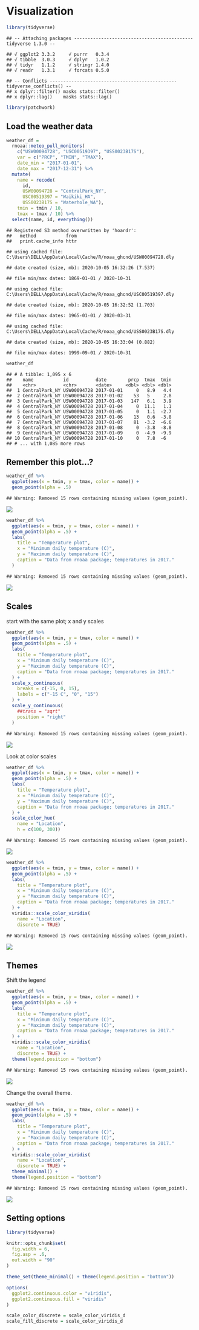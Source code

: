 Visualization
================

``` r
library(tidyverse)
```

    ## -- Attaching packages -------------------------------------------- tidyverse 1.3.0 --

    ## √ ggplot2 3.3.2     √ purrr   0.3.4
    ## √ tibble  3.0.3     √ dplyr   1.0.2
    ## √ tidyr   1.1.2     √ stringr 1.4.0
    ## √ readr   1.3.1     √ forcats 0.5.0

    ## -- Conflicts ----------------------------------------------- tidyverse_conflicts() --
    ## x dplyr::filter() masks stats::filter()
    ## x dplyr::lag()    masks stats::lag()

``` r
library(patchwork)
```

## Load the weather data

``` r
weather_df = 
  rnoaa::meteo_pull_monitors(
    c("USW00094728", "USC00519397", "USS0023B17S"),
    var = c("PRCP", "TMIN", "TMAX"), 
    date_min = "2017-01-01",
    date_max = "2017-12-31") %>%
  mutate(
    name = recode(
      id, 
      USW00094728 = "CentralPark_NY", 
      USC00519397 = "Waikiki_HA",
      USS0023B17S = "Waterhole_WA"),
    tmin = tmin / 10,
    tmax = tmax / 10) %>%
  select(name, id, everything())
```

    ## Registered S3 method overwritten by 'hoardr':
    ##   method           from
    ##   print.cache_info httr

    ## using cached file: C:\Users\DELL\AppData\Local\Cache/R/noaa_ghcnd/USW00094728.dly

    ## date created (size, mb): 2020-10-05 16:32:26 (7.537)

    ## file min/max dates: 1869-01-01 / 2020-10-31

    ## using cached file: C:\Users\DELL\AppData\Local\Cache/R/noaa_ghcnd/USC00519397.dly

    ## date created (size, mb): 2020-10-05 16:32:52 (1.703)

    ## file min/max dates: 1965-01-01 / 2020-03-31

    ## using cached file: C:\Users\DELL\AppData\Local\Cache/R/noaa_ghcnd/USS0023B17S.dly

    ## date created (size, mb): 2020-10-05 16:33:04 (0.882)

    ## file min/max dates: 1999-09-01 / 2020-10-31

``` r
weather_df
```

    ## # A tibble: 1,095 x 6
    ##    name           id          date        prcp  tmax  tmin
    ##    <chr>          <chr>       <date>     <dbl> <dbl> <dbl>
    ##  1 CentralPark_NY USW00094728 2017-01-01     0   8.9   4.4
    ##  2 CentralPark_NY USW00094728 2017-01-02    53   5     2.8
    ##  3 CentralPark_NY USW00094728 2017-01-03   147   6.1   3.9
    ##  4 CentralPark_NY USW00094728 2017-01-04     0  11.1   1.1
    ##  5 CentralPark_NY USW00094728 2017-01-05     0   1.1  -2.7
    ##  6 CentralPark_NY USW00094728 2017-01-06    13   0.6  -3.8
    ##  7 CentralPark_NY USW00094728 2017-01-07    81  -3.2  -6.6
    ##  8 CentralPark_NY USW00094728 2017-01-08     0  -3.8  -8.8
    ##  9 CentralPark_NY USW00094728 2017-01-09     0  -4.9  -9.9
    ## 10 CentralPark_NY USW00094728 2017-01-10     0   7.8  -6  
    ## # ... with 1,085 more rows

## Remember this plot…?

``` r
weather_df %>% 
  ggplot(aes(x = tmin, y = tmax, color = name)) +
  geom_point(alpha = .5)
```

    ## Warning: Removed 15 rows containing missing values (geom_point).

![](viz_ii_files/figure-gfm/unnamed-chunk-2-1.png)<!-- -->

``` r
weather_df %>% 
  ggplot(aes(x = tmin, y = tmax, color = name)) +
  geom_point(alpha = .5) +
  labs(
    title = "Temperature plot",
    x = "Minimum daily temperature (C)",
    y = "Maximum daily temperature (C)",
    caption = "Data from rnoaa package; temperatures in 2017."
  )
```

    ## Warning: Removed 15 rows containing missing values (geom_point).

![](viz_ii_files/figure-gfm/unnamed-chunk-3-1.png)<!-- -->

## Scales

start with the same plot; x and y scales

``` r
weather_df %>% 
  ggplot(aes(x = tmin, y = tmax, color = name)) +
  geom_point(alpha = .5) +
  labs(
    title = "Temperature plot",
    x = "Minimum daily temperature (C)",
    y = "Maximum daily temperature (C)",
    caption = "Data from rnoaa package; temperatures in 2017."
  ) +
  scale_x_continuous(
    breaks = c(-15, 0, 15),
    labels = c("-15 C", "0", "15")
  ) +
  scale_y_continuous(
    ##trans = "sqrt"
    position = "right"
  )
```

    ## Warning: Removed 15 rows containing missing values (geom_point).

![](viz_ii_files/figure-gfm/unnamed-chunk-4-1.png)<!-- -->

Look at color scales

``` r
weather_df %>% 
  ggplot(aes(x = tmin, y = tmax, color = name)) +
  geom_point(alpha = .5) +
  labs(
    title = "Temperature plot",
    x = "Minimum daily temperature (C)",
    y = "Maximum daily temperature (C)",
    caption = "Data from rnoaa package; temperatures in 2017."
  ) +
  scale_color_hue(
    name = "Location", 
    h = c(100, 300))
```

    ## Warning: Removed 15 rows containing missing values (geom_point).

![](viz_ii_files/figure-gfm/unnamed-chunk-5-1.png)<!-- -->

``` r
weather_df %>% 
  ggplot(aes(x = tmin, y = tmax, color = name)) +
  geom_point(alpha = .5) +
  labs(
    title = "Temperature plot",
    x = "Minimum daily temperature (C)",
    y = "Maximum daily temperature (C)",
    caption = "Data from rnoaa package; temperatures in 2017."
  ) +
  viridis::scale_color_viridis(
    name = "Location", 
    discrete = TRUE)
```

    ## Warning: Removed 15 rows containing missing values (geom_point).

![](viz_ii_files/figure-gfm/unnamed-chunk-5-2.png)<!-- -->

## Themes

Shift the legend

``` r
weather_df %>% 
  ggplot(aes(x = tmin, y = tmax, color = name)) +
  geom_point(alpha = .5) +
  labs(
    title = "Temperature plot",
    x = "Minimum daily temperature (C)",
    y = "Maximum daily temperature (C)",
    caption = "Data from rnoaa package; temperatures in 2017."
  ) +
  viridis::scale_color_viridis(
    name = "Location", 
    discrete = TRUE) +
  theme(legend.position = "bottom")
```

    ## Warning: Removed 15 rows containing missing values (geom_point).

![](viz_ii_files/figure-gfm/unnamed-chunk-6-1.png)<!-- -->

Change the overall theme.

``` r
weather_df %>% 
  ggplot(aes(x = tmin, y = tmax, color = name)) +
  geom_point(alpha = .5) +
  labs(
    title = "Temperature plot",
    x = "Minimum daily temperature (C)",
    y = "Maximum daily temperature (C)",
    caption = "Data from rnoaa package; temperatures in 2017."
  ) +
  viridis::scale_color_viridis(
    name = "Location", 
    discrete = TRUE) +
  theme_minimal() +
  theme(legend.position = "bottom")
```

    ## Warning: Removed 15 rows containing missing values (geom_point).

![](viz_ii_files/figure-gfm/unnamed-chunk-7-1.png)<!-- -->

## Setting options

``` r
library(tidyverse)

knitr::opts_chunk$set(
  fig.width = 6,
  fig.asp = .6,
  out.width = "90"
)

theme_set(theme_minimal() + theme(legend.position = "botton"))

options(
  ggplot2.continuous.color = "viridis",
  ggplot2.continuous.fill = "viridis"
)

scale_color_discrete = scale_color_viridis_d
scale_fill_discrete = scale_color_viridis_d
```
